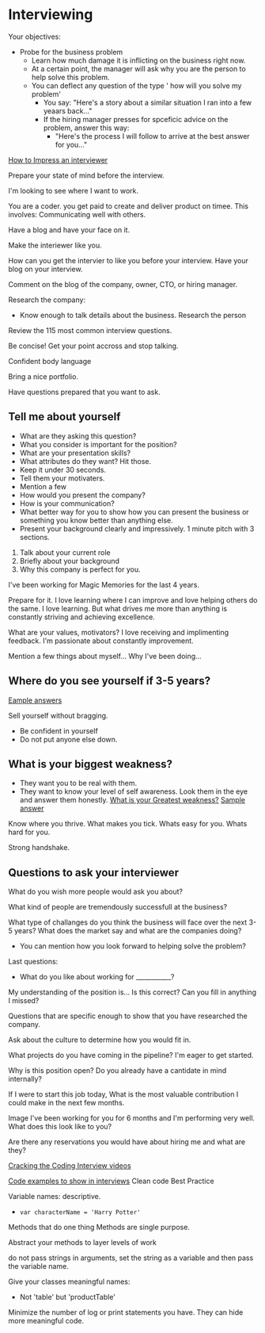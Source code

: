 Interviewing
============

Your objectives:
 * Probe for the business problem
   * Learn how much damage it is inflicting on the business right now.
   * At a certain point, the manager will ask why you are the person to help solve this problem.
   * You can deflect any question of the type ' how will you solve my problem'
     * You say: "Here's a story about a similar situation I ran into a few yeaars back..."
     * If the hiring manager presses for spceficic advice on the problem, answer this way: 
       * "Here's the process I will follow to arrive at the best answer for you..."


[How to Impress an interviewer](https://www.youtube.com/watch?v=pMRO2dl9z3w)

Prepare your state of mind before the interview.

I'm looking to see where I want to work.


You are a coder.  you get paid to create and deliver product on timee.  This involves:
Communicating well with others.

Have a blog and have your face on it.

Make the interiewer like you.

How can you get the intervier to like you before your interview.
Have your blog on your interview.

Comment on the blog of the company, owner, CTO, or hiring manager.

Research the company:
 * Know enough to talk details about the business.
Research the person

Review the 115 most common interview questions.

Be concise! Get your point accross and stop talking.

Confident body language

Bring a nice portfolio.

Have questions prepared that you want to ask.

## Tell me about yourself
 * What are they asking this question?
  * What you consider is important for the position?
  * What are your presentation skills?
 * What attributes do they want?  Hit those.
 * Keep it under 30 seconds.
 * Tell them your motivaters.
 * Mention a few 
 * How would you present the company?
 * How is your communication?
 * What better way for you to show how you can present the business or something you know better than anything else.
 * Present your background clearly and impressively.
 1 minute pitch with 3 sections.
 1.  Talk about your current role
 1.  Briefly about your background
 1.  Why this company is perfect for you.

 I've been working for Magic Memories for the last 4 years.






Prepare for it.
I love learning where I can improve and love helping others do the same.  I love learning.  But what drives me more than anything is constantly striving and achieving excellence.

What are your values, motivators?
I love receiving and implimenting feedback.
I'm passionate about constantly improvement.

Mention a few things about myself...
Why I've been doing...

Where do you see yourself if 3-5 years?
--------------------------------------

[Eample answers](https://www.youtube.com/watch?v=tt4TF1wqz9U)


Sell yourself without bragging.
 * Be confident in yourself
 * Do not put anyone else down.




What is your biggest weakness?
------------------------------
 * They want you to be real with them.
 * They want to know your level of self awareness.
Look them in the eye and answer them honestly.
[What is your Greatest weakness?](https://www.youtube.com/watch?v=Oyj2PCWHPHc)
[Sample answer](https://www.youtube.com/watch?v=2mc2B8NZhvY)

Know where you thrive.  What makes you tick.  Whats easy for you.  Whats hard for you.


Strong handshake.

Questions to ask your interviewer
--------------------------------

What do you wish more people would ask you about?

What kind of people are tremendously successfull at the business?

What type of challanges do you think the business will face over the next 3-5 years?
What does the market say and what are the companies doing?
 * You can mention how you look forward to helping solve the problem?

 Last questions:
  * What do you like about working for ___________?






My understanding of the position is...  Is this correct?  Can you fill in anything I missed?

Questions that are specific enough to show that you have researched the company.

Ask about the culture to determine how you would fit in.

What projects do you have coming in the pipeline?  I'm eager to get started.

Why is this position open?
Do you already have a cantidate in mind internally?

If I were to start this job today, What is the most valuable contribution I could make in the next few months.

Image I've been working for you for 6 months and I'm performing very well.  What does this look like to you?

Are there any reservations you would have about hiring me and what are they?



[Cracking the Coding Interview videos](https://www.youtube.com/watch?v=shs0KM3wKv8&list=PLX6IKgS15Ue02WDPRCmYKuZicQHit9kFt)

[Code examples to show in interviews](https://www.youtube.com/watch?v=gnZh0CqOCA0)
Clean code
Best Practice

Variable names: descriptive.
 * `var characterName = 'Harry Potter'`

Methods that do one thing
Methods are single purpose.

Abstract your methods to layer levels of work

do not pass strings in arguments, set the string as a variable and then pass the variable name.

Give your classes meaningful names:
 * Not 'table' but 'productTable'

 Minimize the number of log or print statements you have.  They can hide more meaningful code.

